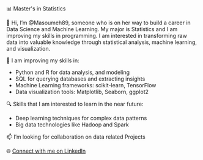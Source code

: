 📊 Master's in Statistics

👋 Hi, I’m @Masoumeh89, someone who is on her way to build a career in Data Science and Machine Learning. My major is Statistics and I am improving my skills in programming. I am interested in transforming raw data into valuable knowledge through statistical analysis, machine learning, and visualization.

🌱 I am improving my skills in:
   - Python and R for data analysis, and modeling
   - SQL for querying databases and extracting insights
   - Machine Learning frameworks: scikit-learn, TensorFlow
   - Data visualization tools: Matplotlib, Seaborn, ggplot2
     
🔍 Skills that I am interested to learn in the near future:
   - Deep learning techniques for complex data patterns
   - Big data technologies like Hadoop and Spark
  

📫 I’m looking for collaboration on data related Projects


🌐 [Connect with me on LinkedIn]([https://www.linkedin.com/in/yourname](https://www.linkedin.com/in/masoumeh-khalilzadeh/))
 

<!---
Masoumeh89/Masoumeh89 is a ✨ special ✨ repository because its `README.md` (this file) appears on your GitHub profile.
You can click the Preview link to take a look at your changes.
--->
